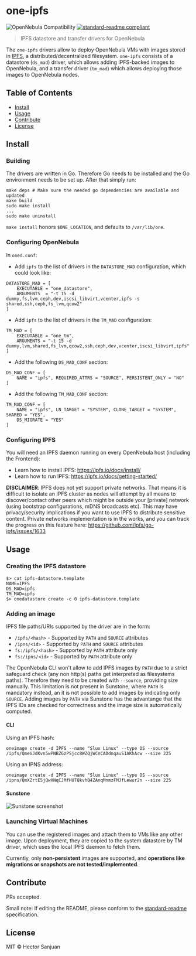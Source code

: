 # one-ipfs


![OpenNebula Compatibility](https://img.shields.io/badge/OpenNebula-5.2-brightgreen.svg) [![standard-readme compliant](https://img.shields.io/badge/standard--readme-OK-green.svg)](https://github.com/RichardLitt/standard-readme)

> IPFS datastore and transfer drivers for OpenNebula

The `one-ipfs` drivers allow to deploy OpenNebula VMs with images stored in [IPFS](https://ipfs.io), a distributed/decentralized filesystem. `one-ipfs` consists of a datastore (`ds_mad`) driver, which allows adding IPFS-backed images to OpenNebula, and a transfer driver (`tm_mad`) which allows deploying those images to OpenNebula nodes.

## Table of Contents

- [Install](#install)
- [Usage](#usage)
- [Contribute](#contribute)
- [License](#license)

## Install

### Building

The drivers are written in Go. Therefore Go needs to be installed and the Go environment needs to be set up. After that simply run:

```
make deps # Make sure the needed go dependencies are available and updated
make build
sudo make install
...
sudo make uninstall
```

`make install` honors `$ONE_LOCATION`, and defaults to `/var/lib/one`.

### Configuring OpenNebula

In `oned.conf`:

  - Add `ipfs` to the list of drivers in the `DATASTORE_MAD` configuration, which could look like:

```
DATASTORE_MAD = [
    EXECUTABLE = "one_datastore",
    ARGUMENTS  = "-t 15 -d dummy,fs,lvm,ceph,dev,iscsi_libvirt,vcenter,ipfs -s shared,ssh,ceph,fs_lvm,qcow2"
]
```

  - Add `ipfs` to the list of drivers in the `TM_MAD` configuration:

```
TM_MAD = [
    EXECUTABLE = "one_tm",
    ARGUMENTS = "-t 15 -d dummy,lvm,shared,fs_lvm,qcow2,ssh,ceph,dev,vcenter,iscsi_libvirt,ipfs"
]
```

  - Add the following `DS_MAD_CONF` section:

```
DS_MAD_CONF = [
    NAME = "ipfs", REQUIRED_ATTRS = "SOURCE", PERSISTENT_ONLY = "NO"
]
```

  - Add the following `TM_MAD_CONF` section:

```
TM_MAD_CONF = [
    NAME = "ipfs", LN_TARGET = "SYSTEM", CLONE_TARGET = "SYSTEM", SHARED = "YES",
    DS_MIGRATE = "YES"
]
```

### Configuring IPFS

You will need an IPFS daemon running on every OpenNebula host (including the Frontend):

  - Learn how to install IPFS: https://ipfs.io/docs/install/
  - Learn how to run IPFS: https://ipfs.io/docs/getting-started/

**DISCLAIMER**: IPFS does not yet support private networks. That means it is difficult to isolate an IPFS cluster as nodes will attempt by all means to discover/contact other peers which might be outside your [private] network (using bootstrap configurations, mDNS broadcasts etc). This may have privacy/security implications if you want to use IPFS to distribute sensitive content. Private networks implementation is in the works, and you can track the progress on this feature here: https://github.com/ipfs/go-ipfs/issues/1633


## Usage

### Creating the IPFS datastore

```
$> cat ipfs-datastore.template
NAME=IPFS
DS_MAD=ipfs
TM_MAD=ipfs
$> onedatastore create -c 0 ipfs-datastore.template
```

### Adding an image

IPFS file paths/URIs supported by the driver are in the form:

  - `/ipfs/<hash>` - Supported by `PATH` and `SOURCE` attributes
  - `/ipns/<id>` - Supported by `PATH` and `SOURCE` attributes
  - `fs:/ipfs/<hash>` - Supported by `PATH` attribute only
  - `fs:/ipns/<id>` - Supported by `PATH` attribute only

The OpenNebula CLI won't allow to add IPFS images by `PATH` due to a strict safeguard check (any non http(s) paths get interpreted as filesystems paths). Therefore they need to be created with `--source`, providing size manually. This limitation is not present in Sunstone, where `PATH` is mandatory instead, an it is not possible to add images by indicating only `SOURCE`. Adding images by `PATH` via Sunstone has the advantange that the IPFS IDs are checked for correctness and the image size is automatically computed.


#### CLI

Using an IPFS hash:

```
oneimage create -d IPFS --name "Slux Linux" --type OS --source /ipfs/QmeVJdKvn5wPNBZGzPSjcc8WZQjWCnCADdnqauS1AKhAcw --size 225
```

Using an IPNS address:

```
oneimage create -d IPFS --name "Slux Linux" --type OS --source /ipns/QmXZrtE5jQwXNqCJMfHUTQkvhQ4ZAnqMnmzFMJfLewur2n --size 225
```

#### Sunstone

![Sunstone screenshot](https://ipfs.io/ipfs/QmRkekd6KAR7wXwZL9ewp5t4JvS53anaTU9Qi2ANApsS9G)


### Launching Virtual Machines

You can use the registered images and attach them to VMs like any other image. Upon deployment, they are copied to the system datastore by TM driver, which uses the local IPFS daemon to fetch them.

Currently, only **non-persistent** images are supported, and **operations like migrations or snapshots are not tested/implemented**.


## Contribute

PRs accepted.

Small note: If editing the README, please conform to the [standard-readme](https://github.com/RichardLitt/standard-readme) specification.

## License

MIT © Hector Sanjuan
